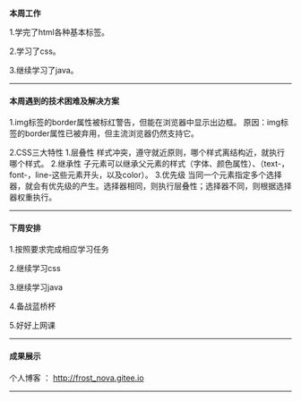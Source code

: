 **本周工作**

1.学完了html各种基本标签。

2.学习了css。

3.继续学习了java。

***

#### **本周遇到的技术困难及解决方案**

1.img标签的border属性被标红警告，但能在浏览器中显示出边框。
原因：img标签的border属性已被弃用，但主流浏览器仍然支持它。

2.CSS三大特性
1.层叠性
样式冲突，遵守就近原则，哪个样式离结构近，就执行哪个样式。
2.继承性
子元素可以继承父元素的样式（字体、颜色属性）、（text-，font-，line-这些元素开头，以及color）。
3.优先级
当同一个元素指定多个选择器，就会有优先级的产生。选择器相同，则执行层叠性；选择器不同，则根据选择器权重执行。

***

#### **下周安排**

1.按照要求完成相应学习任务

2.继续学习css

3.继续学习java

4.备战蓝桥杯

5.好好上网课

***

#### **成果展示**

个人博客 ： http://frost_nova.gitee.io

***